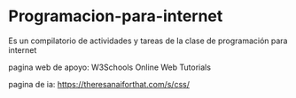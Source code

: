 # Programacion-para-internet
Es un compilatorio de actividades y tareas de la clase de programación para internet

pagina web de apoyo:
W3Schools Online Web Tutorials

pagina de ia: https://theresanaiforthat.com/s/css/

